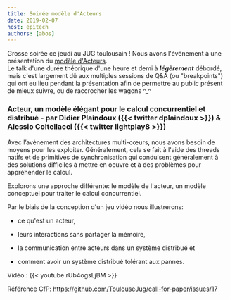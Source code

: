 ```yaml
---
title: Soirée modèle d'Acteurs
date: 2019-02-07
host: epitech
authors: [abos]
---
```


Grosse soirée ce jeudi au JUG toulousain ! Nous avons l'événement à une présentation du
[modèle d'Acteurs](https://fr.wikipedia.org/wiki/Mod%C3%A8le_d%27acteur).  
Le talk d'une durée théorique d'une heure et demi à ***légèrement*** débordé, mais
c'est largement dû aux multiples sessions de Q&A (ou "breakpoints") qui ont eu lieu
pendant la présentation afin de permettre au public présent de mieux suivre, ou de
raccrocher les wagons ^_^

### Acteur, un modèle élégant pour le calcul concurrentiel et distribué - par Didier Plaindoux ({{< twitter dplaindoux >}}) & Alessio Coltellacci ({{< twitter lightplay8 >}})

Avec l’avènement des architectures multi-cœurs, nous avons besoin de moyens pour les
exploiter. Généralement, cela se fait à l'aide des threads natifs et de primitives de
synchronisation qui conduisent généralement à des solutions difficiles à mettre en oeuvre
et à des problèmes pour appréhender le calcul.

Explorons une approche différente: le modèle de l'acteur, un modèle conceptuel pour
traiter le calcul concurrentiel.

Par le biais de la conception d'un jeu vidéo nous illustrerons:

* ce qu'est un acteur,

* leurs interactions sans partager la mémoire,

* la communication entre acteurs dans un système distribué et

* comment avoir un système distribué tolérant aux pannes.

Vidéo : {{< youtube rUb4ogsLjBM >}}

Référence CfP: https://github.com/ToulouseJug/call-for-paper/issues/17
